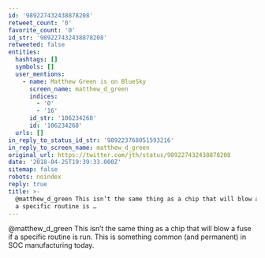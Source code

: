 ```yaml
---
id: '989227432438878208'
retweet_count: '0'
favorite_count: '0'
id_str: '989227432438878208'
retweeted: false
entities:
  hashtags: []
  symbols: []
  user_mentions:
    - name: Matthew Green is on BlueSky
      screen_name: matthew_d_green
      indices:
        - '0'
        - '16'
      id_str: '106234268'
      id: '106234268'
  urls: []
in_reply_to_status_id_str: '989223768051593216'
in_reply_to_screen_name: matthew_d_green
original_url: https://twitter.com/jth/status/989227432438878208
date: '2018-04-25T19:39:33.000Z'
sitemap: false
robots: noindex
reply: true
title: >-
  @matthew_d_green This isn’t the same thing as a chip that will blow a fuse if
  a specific routine is …
---
```


@matthew_d_green This isn’t the same thing as a chip that will blow a fuse if a specific routine is run. This is something common (and permanent) in SOC manufacturing today.